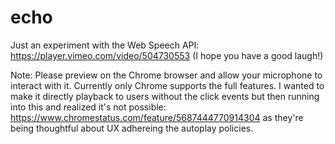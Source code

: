 # echo

Just an experiment with the Web Speech API: https://player.vimeo.com/video/504730553 (I hope you have a good laugh!)

Note: Please preview on the Chrome browser and allow your microphone to interact with it. Currently only Chrome supports the full features. I wanted to make it directly playback to users without the click events but then running into this and realized it's not possible: https://www.chromestatus.com/feature/5687444770914304 as they're being thoughtful about UX adhereing the autoplay policies.
